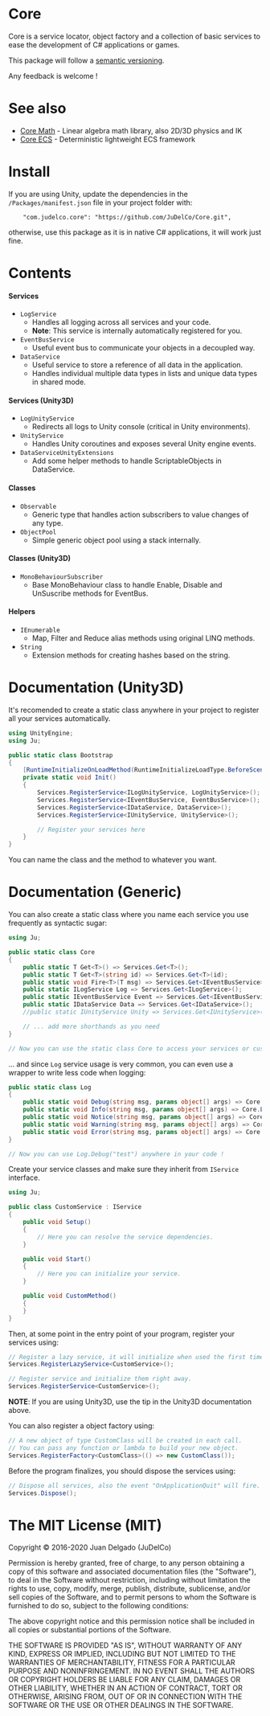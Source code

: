 Core
=====================

Core is a service locator, object factory and a collection of basic services to ease the development of C# applications or games.

This package will follow a [semantic versioning](http://semver.org/).

Any feedback is welcome !


See also
=====================

- [Core Math](https://github.com/JuDelCo/CoreMath) - Linear algebra math library, also 2D/3D physics and IK
- [Core ECS](https://github.com/JuDelCo/CoreECS) - Deterministic lightweight ECS framework


Install
=====================

If you are using Unity, update the dependencies in the ```/Packages/manifest.json``` file in your project folder with:

```
	"com.judelco.core": "https://github.com/JuDelCo/Core.git",
```

otherwise, use this package as it is in native C# applications, it will work just fine.


Contents
=====================

#### Services

- ```LogService```
    * Handles all logging across all services and your code.
    * **Note**: This service is internally automatically registered for you.
- ```EventBusService```
    * Useful event bus to communicate your objects in a decoupled way.
- ```DataService```
    * Useful service to store a reference of all data in the application.
    * Handles individual multiple data types in lists and unique data types in shared mode.

#### Services (Unity3D)

- ```LogUnityService```
    * Redirects all logs to Unity console (critical in Unity environments).
- ```UnityService```
    * Handles Unity coroutines and exposes several Unity engine events.
- ```DataServiceUnityExtensions```
    * Add some helper methods to handle ScriptableObjects in DataService.

#### Classes

- ```Observable```
    * Generic type that handles action subscribers to value changes of any type.
- ```ObjectPool```
    * Simple generic object pool using a stack internally.

#### Classes (Unity3D)

- ```MonoBehaviourSubscriber```
    * Base MonoBehaviour class to handle Enable, Disable and UnSuscribe methods for EventBus.

#### Helpers

- ```IEnumerable```
    * Map, Filter and Reduce alias methods using original LINQ methods.
- ```String```
    * Extension methods for creating hashes based on the string.


Documentation (Unity3D)
=====================

It's recomended to create a static class anywhere in your project to register all your services automatically.

```csharp
using UnityEngine;
using Ju;

public static class Bootstrap
{
	[RuntimeInitializeOnLoadMethod(RuntimeInitializeLoadType.BeforeSceneLoad)]
	private static void Init()
	{
		Services.RegisterService<ILogUnityService, LogUnityService>();
		Services.RegisterService<IEventBusService, EventBusService>();
		Services.RegisterService<IDataService, DataService>();
		Services.RegisterService<IUnityService, UnityService>();

		// Register your services here
	}
}
```

You can name the class and the method to whatever you want.


Documentation (Generic)
=====================

You can also create a static class where you name each service you use frequently as syntactic sugar:

```csharp
using Ju;

public static class Core
{
	public static T Get<T>() => Services.Get<T>();
	public static T Get<T>(string id) => Services.Get<T>(id);
	public static void Fire<T>(T msg) => Services.Get<IEventBusService>().Fire(msg);
	public static ILogService Log => Services.Get<ILogService>();
	public static IEventBusService Event => Services.Get<IEventBusService>();
	public static IDataService Data => Services.Get<IDataService>();
	//public static IUnityService Unity => Services.Get<IUnityService>();

	// ... add more shorthands as you need
}

// Now you can use the static class Core to access your services or custom shorthand methods !
```

... and since ```Log``` service usage is very common, you can even use a wrapper to write less code when logging:

```csharp
public static class Log
{
	public static void Debug(string msg, params object[] args) => Core.Log.Debug(msg, args);
	public static void Info(string msg, params object[] args) => Core.Log.Info(msg, args);
	public static void Notice(string msg, params object[] args) => Core.Log.Notice(msg, args);
	public static void Warning(string msg, params object[] args) => Core.Log.Warning(msg, args);
	public static void Error(string msg, params object[] args) => Core.Log.Error(msg, args);
}

// Now you can use Log.Debug("test") anywhere in your code !
```

Create your service classes and make sure they inherit from ```IService``` interface.

```csharp
using Ju;

public class CustomService : IService
{
	public void Setup()
	{
		// Here you can resolve the service dependencies.
	}

	public void Start()
	{
		// Here you can initialize your service.
	}

	public void CustomMethod()
	{
	}
}
```

Then, at some point in the entry point of your program, register your services using:

```csharp
// Register a lazy service, it will initialize when used the first time only.
Services.RegisterLazyService<CustomService>();

// Register service and initialize them right away.
Services.RegisterService<CustomService>();
```

**NOTE**: If you are using Unity3D, use the tip in the Unity3D documentation above.

You can also register a object factory using:

```csharp
// A new object of type CustomClass will be created in each call.
// You can pass any function or lambda to build your new object.
Services.RegisterFactory<CustomClass>(() => new CustomClass());
```

Before the program finalizes, you should dispose the services using:

```csharp
// Dispose all services, also the event "OnApplicationQuit" will fire.
Services.Dispose();
```


The MIT License (MIT)
=====================

Copyright © 2016-2020 Juan Delgado (JuDelCo)

Permission is hereby granted, free of charge, to any person obtaining a copy
of this software and associated documentation files (the "Software"), to deal
in the Software without restriction, including without limitation the rights
to use, copy, modify, merge, publish, distribute, sublicense, and/or sell
copies of the Software, and to permit persons to whom the Software is
furnished to do so, subject to the following conditions:

The above copyright notice and this permission notice shall be included in
all copies or substantial portions of the Software.

THE SOFTWARE IS PROVIDED "AS IS", WITHOUT WARRANTY OF ANY KIND, EXPRESS OR
IMPLIED, INCLUDING BUT NOT LIMITED TO THE WARRANTIES OF MERCHANTABILITY,
FITNESS FOR A PARTICULAR PURPOSE AND NONINFRINGEMENT. IN NO EVENT SHALL THE
AUTHORS OR COPYRIGHT HOLDERS BE LIABLE FOR ANY CLAIM, DAMAGES OR OTHER
LIABILITY, WHETHER IN AN ACTION OF CONTRACT, TORT OR OTHERWISE, ARISING FROM,
OUT OF OR IN CONNECTION WITH THE SOFTWARE OR THE USE OR OTHER DEALINGS IN
THE SOFTWARE.
